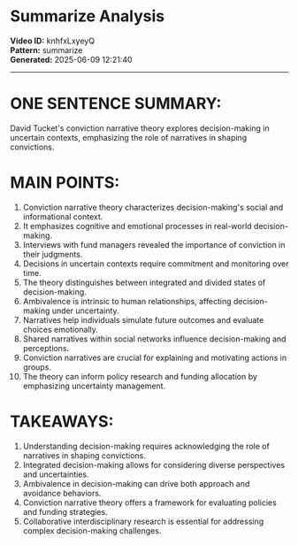 # Summarize Analysis

**Video ID:** knhfxLxyeyQ  
**Pattern:** summarize  
**Generated:** 2025-06-09 12:21:40  

---

# ONE SENTENCE SUMMARY:
David Tucket's conviction narrative theory explores decision-making in uncertain contexts, emphasizing the role of narratives in shaping convictions.

# MAIN POINTS:
1. Conviction narrative theory characterizes decision-making's social and informational context.
2. It emphasizes cognitive and emotional processes in real-world decision-making.
3. Interviews with fund managers revealed the importance of conviction in their judgments.
4. Decisions in uncertain contexts require commitment and monitoring over time.
5. The theory distinguishes between integrated and divided states of decision-making.
6. Ambivalence is intrinsic to human relationships, affecting decision-making under uncertainty.
7. Narratives help individuals simulate future outcomes and evaluate choices emotionally.
8. Shared narratives within social networks influence decision-making and perceptions.
9. Conviction narratives are crucial for explaining and motivating actions in groups.
10. The theory can inform policy research and funding allocation by emphasizing uncertainty management.

# TAKEAWAYS:
1. Understanding decision-making requires acknowledging the role of narratives in shaping convictions.
2. Integrated decision-making allows for considering diverse perspectives and uncertainties.
3. Ambivalence in decision-making can drive both approach and avoidance behaviors.
4. Conviction narrative theory offers a framework for evaluating policies and funding strategies.
5. Collaborative interdisciplinary research is essential for addressing complex decision-making challenges.